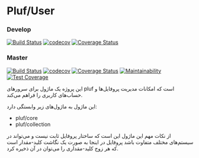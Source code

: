 # Pluf/User


### Develop

[![Build Status](https://travis-ci.org/pluf/user.svg?branch=develop)](https://travis-ci.org/pluf/user)
[![codecov](https://codecov.io/gh/pluf/user/branch/develop/graph/badge.svg)](https://codecov.io/gh/pluf/user)
[![Coverage Status](https://coveralls.io/repos/github/pluf/user/badge.svg?branch=develop)](https://coveralls.io/github/pluf/user?branch=develop)

### Master

[![Build Status](https://travis-ci.org/pluf/user.svg?branch=master)](https://travis-ci.org/pluf/user)
[![codecov](https://codecov.io/gh/pluf/user/branch/master/graph/badge.svg)](https://codecov.io/gh/pluf/user)
[![Coverage Status](https://coveralls.io/repos/github/pluf/user/badge.svg?branch=master)](https://coveralls.io/github/pluf/user?branch=master)
[![Maintainability](https://api.codeclimate.com/v1/badges/9e1457dbf2f0bcc8b953/maintainability)](https://codeclimate.com/github/pluf/user/maintainability)
[![Test Coverage](https://api.codeclimate.com/v1/badges/9e1457dbf2f0bcc8b953/test_coverage)](https://codeclimate.com/github/pluf/user/test_coverage)


این پروژه یک ماژول برای سرورهای pluf است که امکانات مدیریت پروفایل‌ها و حساب‌های کاربری را فراهم می‌کند.

این ماژول به ماژول‌های زیر وابستگی دارد:

- pluf/core
- pluf/collection

از نکات مهم این ماژول این است که ساختار پروفایل ثابت نیست و می‌تواند در سیستم‌های مختلف متفاوت باشد
پروفایل در اینجا به صورت یک نگاشت کلید-مقدار است که هر زوج کلید-مقداری را می‌توان در آن ذخیره کرد.
